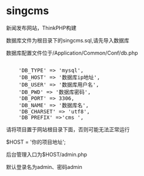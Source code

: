 # singcms
新闻发布网站，ThinkPHP构建

数据库文件为根目录下的singcms.sql,请先导入数据库

数据库配置文件位于/Application/Common/Conf/db.php
<pre>

    'DB_TYPE' => 'mysql',
    'DB_HOST' => '数据库ip地址',
    'DB_USER' => '数据库用户名',
    'DB_PWD' => '数据库密码',
    'DB_PORT' => 3306,
    'DB_NAME' => '数据库名',
    'DB_CHARSET' => 'utf8',
    'DB_PREFIX' =>'cms_',
</pre>

请将项目置于网站根目录下面，否则可能无法正常运行

$HOST = '你的项目地址';

后台管理入口为$HOST/admin.php

默认登录名为admin、密码admin
